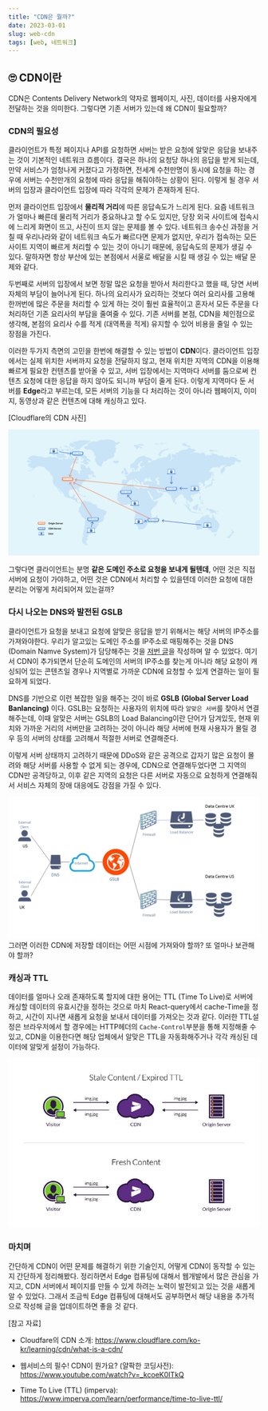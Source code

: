 ```yaml
---
title: "CDN은 뭘까?"
date: 2023-03-01
slug: web-cdn
tags: [web, 네트워크]
---
```




## 🙄 CDN이란

CDN은 Contents Delivery Network의 약자로 웹페이지, 사진, 데이터를 사용자에게 전달하는 것을 의미한다. 그렇다면 기존 서버가 있는데 왜 CDN이 필요할까?



### CDN의 필요성

 클라이언트가 특정 페이지나 API를 요청하면 서버는 받은 요청에 알맞은 응답을 보내주는 것이 기본적인 네트워크 흐름이다. 결국은 하나의 요청당 하나의 응답을 받게 되는데, 만약 서비스가 엄청나게 커졌다고 가정하면, 전세계 수천만명이 동시에 요청을 하는 경우에 서버는 수천만개의 요청에 따라 응답을 해줘야하는 상황이 된다. 이렇게 될 경우 서버의 입장과 클라이언트 입장에 따라 각각의 문제가 존재하게 된다.

 먼저 클라이언트 입장에서 **물리적 거리**에 따른 응답속도가 느리게 된다. 요즘 네트워크가 얼마나 빠른데 물리적 거리가 중요하냐고 할 수도 있지만, 당장 외국 사이트에 접속시에 느리게 화면이 뜨고, 사진이 뜨지 않는 문제를 볼 수 있다. 네트워크 송수신 과정을 거칠 때 우리나라와 같이 네트워크 속도가 빠르다면 문제가 없지만, 우리가 접속하는 모든 사이트 지역이 빠르게 처리할 수 있는 것이 아니기 때문에, 응답속도의 문제가 생길 수 있다. 말하자면 항상 부산에 있는 본점에서 서울로 배달을 시킬 때 생길 수 있는 배달 문제와 같다.

 두번째로 서버의 입장에서 보면 정말 많은 요청을 받아서 처리한다고 했을 때, 당연 서버 자체의 부담이 늘어나게 된다. 하나의 요리사가 요리하는 것보다 여러 요리사를 고용해 한꺼번에 많은 주문을 처리할 수 있게 하는 것이 훨씬 효율적이고 혼자서 모든 주문을 다 처리하던 기존 요리사의 부담을 줄여줄 수 있다. 기존 서버를 본점, CDN을 체인점으로 생각해, 본점의 요리사 수를 적게 (대역폭을 적게) 유지할 수 있어 비용을 줄일 수 있는 장점을 가진다.

이러한 두가지 측면의 고민을 한번에 해결할 수 있는 방법이 **CDN**이다. 클라이언트 입장에서는 실제 위치한 서버까지 요청을 전달하지 않고, 현재 위치한 지역의 CDN을 이용해 빠르게 필요한 컨텐츠를 받아올 수 있고, 서버 입장에서는 지역마다 서버를 둠으로써 컨텐츠 요청에 대한 응답을 하지 않아도 되니까 부담이 줄게 된다. 이렇게 지역마다 둔 서버를 **Edge**라고 부르는데, 모든 서버의 기능을 다 처리하는 것이 아니라 웹페이지, 이미지, 동영상과 같은 컨텐츠에 대해 캐싱하고 있다. 

[Cloudflare의 CDN 사진]

![cloudflare](cloudfrare.png)


그렇다면 클라이언트는 분명 **같은 도메인 주소로 요청을 보내게 될텐데**, 어떤 것은 직접 서버에 요청이 가야하고, 어떤 것은 CDN에서 처리할 수 있을텐데 이러한 요청에 대한 분리는 어떻게 처리되어져 있는걸까?



### 다시 나오는 DNS와 발전된 GSLB

클라이언트가 요청을 보내고 요청에 알맞은 응답을 받기 위해서는 해당 서버의 IP주소를 가져와야한다. 우리가 알고있는 도메인 주소를 IP주소로 매핑해주는 것을 DNS (Domain Namve System)가 담당해주는 것을 [저번 글](https://choi2021.github.io/web/google.com-%EC%9E%85%EB%A0%A5%ED%95%98%EA%B8%B0/)을 작성하며 알 수 있었다. 여기서 CDN이 추가되면서 단순히 도메인의 서버의 IP주소를 찾는게 아니라 해당 요청이 캐싱되어 있는 콘텐츠일 경우나 지역별로 가까운 CDN에 요청할 수 있게 연결하는 일이  필요하게 되었다. 

 DNS를 기반으로 이런 복잡한 일을 해주는 것이 바로 **GSLB** **(Global Server Load Banlancing)** 이다. GSLB는 요청하는 사용자의 위치에 따라 `알맞은 서버`를 찾아서 연결해주는데, 이때 알맞은 서버는 GSLB의 Load Balancing이란 단어가 담겨있듯, 현재 위치와 가까운 거리의 서버만을 고려하는 것이 아니라 해당 서버에 현재 사용자가 몰릴 경우 등의 서버의 상태를 고려해서 적절한 서버로 연결해준다.

 이렇게 서버 상태까지 고려하기 때문에 DDoS와 같은 공격으로 갑자기 많은 요청이 몰려와 해당 서버를 사용할 수 없게 되는 경우에, CDN으로 연결해두었다면 그 지역의 CDN만 공격당하고, 이후 같은 지역의 요청은 다른 서버로 자동으로 요청하게 연결해줘서 서비스 자체의 장애 대응에도 강점을 가질 수 있다. 

![gslb](gslb.png)
그러면 이러한 CDN에 저장할 데이터는 어떤 시점에 가져와야 할까? 또 얼마나 보관해야 할까?



### 캐싱과 TTL

 데이터를 얼마나 오래 존재하도록 할지에 대한 용어는 TTL (Time To Live)로 서버에 캐싱할 데이터의 유효시간을 정하는 것으로 마치 React-query에서 cache-Time을 정하고, 시간이 지나면 새롭게 요청을 보내서 데이터를 가져오는 것과 같다. 이러한 TTL설정은 브라우저에서 할 경우에는 HTTP헤더의 `Cache-Control`부분을 통해 지정해줄 수 있고, CDN을 이용한다면 해당 업체에서 알맞은 TTL을 자동화해주거나 각각 캐싱된 데이터에 알맞게 설정이 가능하다.

![캐싱](fresh.jpeg)

### 마치며

간단하게 CDN이 어떤 문제를 해결하기 위한 기술인지, 어떻게 CDN이 동작할 수 있는지 간단하게 정리해봤다. 정리하면서 Edge 컴퓨팅에 대해서 웹개발에서 많은 관심을 가지고, CDN 서버에서 페이지를 만들 수 있게 하려는 노력이 발전되고 있는 것을 새롭게 알 수 있었다. 그래서 조금씩 Edge 컴퓨팅에 대해서도 공부하면서 해당 내용을 추가적으로 작성해 글을 업데이트하면 좋을 것 같다.





[참고 자료]

- Cloudfare의 CDN 소개: https://www.cloudflare.com/ko-kr/learning/cdn/what-is-a-cdn/
- 웹서비스의 필수! CDN이 뭔가요? (얄팍한 코딩사전):  https://www.youtube.com/watch?v=_kcoeK0ITkQ

- Time To Live (TTL) (imperva): https://www.imperva.com/learn/performance/time-to-live-ttl/
